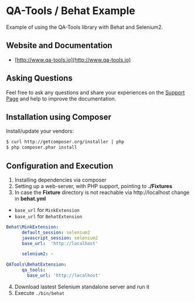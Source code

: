 # QA-Tools / Behat Example

Example of using the QA-Tools library with Behat and Selenium2.

## Website and Documentation

* [http://www.qa-tools.io](http://www.qa-tools.io)

## Asking Questions
Feel free to ask any questions and share your experiences on the [Support Page](http://www.qa-tools.io/support/) and help to improve the documentation.

## Installation using Composer

Install/update your vendors:

```bash
$ curl http://getcomposer.org/installer | php
$ php composer.phar install
```

## Configuration and Execution

1. Installing dependencies via composer
2. Setting up a web-server, with PHP support, pointing to **./Fixtures**
3. In case the **Fixture** directory is not reachable via http://localhost change in **behat.yml**
 * `base_url` for `MinkExtension` 
 * `base_url` for `BehatExtension`
 ```yaml
 Behat\MinkExtension:
       default_session: selenium2
       javascript_session: selenium2
       base_url:  'http://localhost'
 
       selenium2: ~
 
 QATools\BehatExtension:
       qa_tools:
         base_url: 'http://localhost'
 ```
4. Download lastest Selenium standalone server and run it
5. Execute `./bin/behat`
